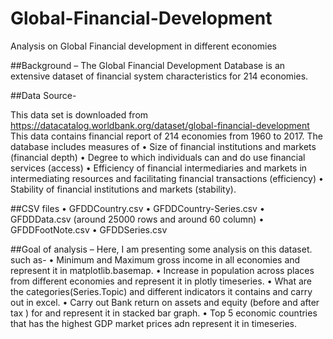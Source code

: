 # Global-Financial-Development
Analysis on Global Financial development in different economies

##Background –
The Global Financial Development Database is an extensive dataset of financial system characteristics for 214 economies.

##Data Source-

This data set is downloaded from https://datacatalog.worldbank.org/dataset/global-financial-development This data contains financial report of 214 economies from 1960 to 2017.
The database includes measures of
• Size of financial institutions and markets (financial depth) 
• Degree to which individuals can and do use financial services (access) 
• Efficiency of financial intermediaries and markets in intermediating resources and facilitating financial transactions (efficiency) 
• Stability of financial institutions and markets (stability).

##CSV files 
• GFDDCountry.csv • GFDDCountry-Series.csv • GFDDData.csv (around 25000 rows and around 60 column) • GFDDFootNote.csv • GFDDSeries.csv

##Goal of analysis –
Here, I am presenting some analysis on this dataset. such as-
• Minimum and Maximum gross income in all economies and represent it in matplotlib.basemap.
• Increase in population across places from different economies and represent it in plotly timeseries.
• What are the categories(Series.Topic) and different indicators it contains and carry out in excel.
• Carry out Bank return on assets and equity (before and after tax ) for and represent it in stacked bar graph.
• Top 5 economic countries that has the highest GDP market prices adn represent it in timeseries.
